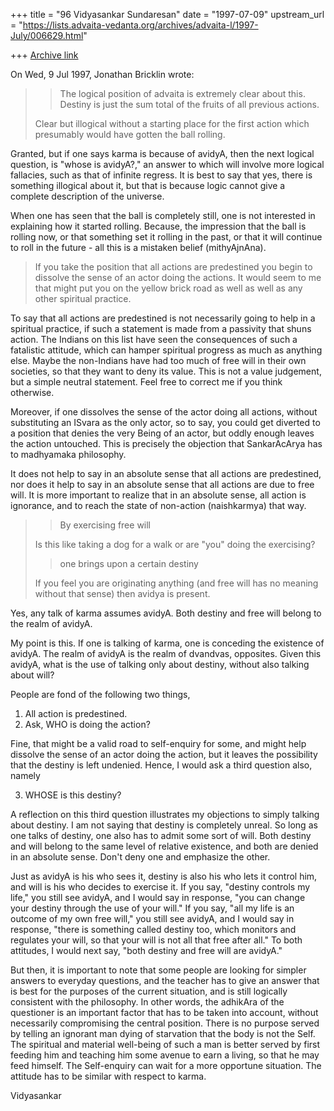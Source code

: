 +++
title = "96 Vidyasankar Sundaresan"
date = "1997-07-09"
upstream_url = "https://lists.advaita-vedanta.org/archives/advaita-l/1997-July/006629.html"

+++
[Archive link](https://lists.advaita-vedanta.org/archives/advaita-l/1997-July/006629.html)

On Wed, 9 Jul 1997, Jonathan Bricklin wrote:

> > The logical position of advaita is extremely clear about this. Destiny is
> > just the sum total of the fruits of all previous actions.
>
> Clear but illogical without a starting place for the first action which
> presumably would have gotten the ball rolling.
>

Granted, but if one says karma is because of avidyA, then the next logical
question, is "whose is avidyA?," an answer to which will involve more
logical fallacies, such as that of infinite regress. It is best to say
that yes, there is something illogical about it, but that is because logic
cannot give a complete description of the universe.

When one has seen that the ball is completely still, one is not interested
in explaining how it started rolling. Because, the impression that the
ball is rolling now, or that something set it rolling in the past, or that
it will continue to roll in the future - all this is a mistaken belief
(mithyAjnAna).

> If you take the position that all actions are predestined you begin to
> dissolve the sense of an actor doing the actions.  It would seem to me that
> might put you on the yellow brick road as well as well as any other
> spiritual practice.

To say that all actions are predestined is not necessarily going to help
in a spiritual practice, if such a statement is made from a passivity that
shuns action. The Indians on this list have seen the consequences of such
a fatalistic attitude, which can hamper spiritual progress as much as
anything else. Maybe the non-Indians have had too much of free will in
their own societies, so that they want to deny its value. This is not a
value judgement, but a simple neutral statement. Feel free to correct me
if you think otherwise.

Moreover, if one dissolves the sense of the actor doing all actions,
without substituting an ISvara as the only actor, so to say, you could get
diverted to a position that denies the very Being of an actor, but oddly
enough leaves the action untouched. This is precisely the objection that
SankarAcArya has to madhyamaka philosophy.

It does not help to say in an absolute sense that all actions are
predestined, nor does it help to say in an absolute sense that all actions
are due to free will. It is more important to realize that in an absolute
sense, all action is ignorance, and to reach the state of non-action
(naishkarmya) that way.

>
> >By exercising free will
>
> Is this like taking a dog for a walk or are "you" doing the exercising?
>
> > one brings upon a certain destiny
>
> If you feel you are originating anything (and free will has no meaning
> without that sense) then avidya is present.

Yes, any talk of karma assumes avidyA. Both destiny and free will belong
to the realm of avidyA.

My point is this. If one is talking of karma, one is conceding the
existence of avidyA. The realm of avidyA is the realm of dvandvas,
opposites. Given this avidyA, what is the use of talking only about
destiny, without also talking about will?

People are fond of the following two things,

1. All action is predestined.
2. Ask, WHO is doing the action?

Fine, that might be a valid road to self-enquiry for some, and might help
dissolve the sense of an actor doing the action, but it leaves the
possibility that the destiny is left undenied. Hence, I would ask a third
question also, namely

3. WHOSE is this destiny?

A reflection on this third question illustrates my objections to simply
talking about destiny. I am not saying that destiny is completely unreal.
So long as one talks of destiny, one also has to admit some sort of will.
Both destiny and will belong to the same level of relative existence, and
both are denied in an absolute sense. Don't deny one and emphasize the
other.

Just as avidyA is his who sees it, destiny is also his who lets it control
him, and will is his who decides to exercise it. If you say, "destiny
controls my life," you still see avidyA, and I would say in response, "you
can change your destiny through the use of your will." If you say, "all my
life is an outcome of my own free will," you still see avidyA, and I would
say in response, "there is something called destiny too, which monitors
and regulates your will, so that your will is not all that free after
all." To both attitudes, I would next say, "both destiny and free will are
avidyA."

But then, it is important to note that some people are looking for simpler
answers to everyday questions, and the teacher has to give an answer that
is best for the purposes of the current situation, and is still logically
consistent with the philosophy. In other words, the adhikAra of the
questioner is an important factor that has to be taken into account,
without necessarily compromising the central position. There is no purpose
served by telling an ignorant man dying of starvation that the body is not
the Self. The spiritual and material well-being of such a man is better
served by first feeding him and teaching him some avenue to earn a living,
so that he may feed himself. The Self-enquiry can wait for a more
opportune situation. The attitude has to be similar with respect to
karma.

Vidyasankar

